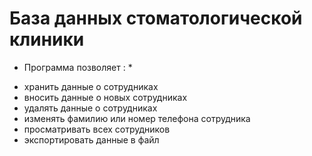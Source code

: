 # База данных стоматологической клиники
* Программа позволяет : *
- хранить данные о сотрудниках
- вносить данные о новых сотрудниках
- удалять данные о сотрудниках
- изменять фамилию или номер телефона сотрудника
- просматривать всех сотрудников
- экспортировать данные в файл
